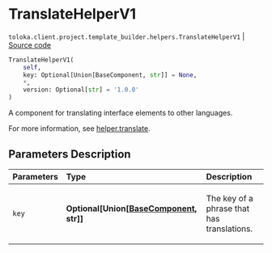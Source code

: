 # TranslateHelperV1
`toloka.client.project.template_builder.helpers.TranslateHelperV1` | [Source code](https://github.com/Toloka/toloka-kit/blob/v1.2.3/src/client/project/template_builder/helpers.py#L228)

```python
TranslateHelperV1(
    self,
    key: Optional[Union[BaseComponent, str]] = None,
    *,
    version: Optional[str] = '1.0.0'
)
```

A component for translating interface elements to other languages.


For more information, see [helper.translate](https://toloka.ai/docs/template-builder/reference/helper.translate).

## Parameters Description

| Parameters | Type | Description |
| :----------| :----| :-----------|
`key`|**Optional\[Union\[[BaseComponent](toloka.client.project.template_builder.base.BaseComponent.md), str\]\]**|<p>The key of a phrase that has translations.</p>
